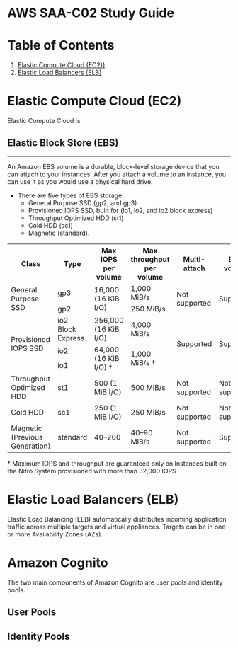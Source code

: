 # AWS SAA-C02 Study Guide


Table of Contents
==
1. <a href="#elastic-compute-cloud-ec2">Elastic Compute Cloud (EC2))</a>
2. <a href="#elastic-load-balancers-elb">Elastic Load Balancers (ELB)</a>


Elastic Compute Cloud (EC2)
==
Elastic Compute Cloud is

## Elastic Block Store (EBS)
---
An Amazon EBS volume is a durable, block-level storage device that you can attach to your instances. After you attach a volume to an instance, you can use it as you would use a physical hard drive.

* There are five types of EBS storage:
    * General Purpose SSD (gp2, and gp3)
    * Provisioned IOPS SSD, built for  (io1, io2, and io2 block express)
    * Throughput Optimized HDD (st1)
    * Cold HDD (sc1)
    * Magnetic (standard).

<table>
    <tr>
        <th>Class</th>
        <th>Type</th>
        <th>Max IOPS per volume</th>
        <th>Max throughput per volume</th>
        <th>Multi-attach</th>
        <th>Boot volume</th>
    </tr>
    <tr>
        <td rowspan=2>General Purpose SSD</td>
        <td>gp3</td>
        <td rowspan=2>16,000 (16 KiB I/O)</td>
        <td>1,000 MiB/s</td>
        <td rowspan=2>Not supported</td>
        <td rowspan=2>Supported</td>
    </tr>
    <tr>
        <td>gp2</td>
        <td>250 MiB/s</td>
    </tr>
    <tr>
        <td rowspan=3>Provisioned IOPS SSD</td>
        <td>io2 Block Express</td>
        <td>256,000 (16 KiB I/O)</td>
        <td>4,000 MiB/s	</td>
        <td rowspan=3>Supported</td>
        <td rowspan=3>Supported</td>
    </tr>
    <tr>
        <td>io2</td>
        <td rowspan=2>64,000 (16 KiB I/O) †</td>
        <td rowspan=2>1,000 MiB/s †</td>
    </tr>
    <tr>
        <td>io1</td>
    </tr>
    <tr>
        <td>Throughput Optimized HDD</td>
        <td>st1</td>
        <td>500 (1 MiB I/O)</td>
        <td>500 MiB/s</td>
        <td>Not supported</td>
        <td>Not supported</td>
    </tr>
    <tr>
        <td>Cold HDD</td>
        <td>sc1</td>
        <td>250 (1 MiB I/O)</td>
        <td>250 MiB/s</td>
        <td>Not supported</td>
        <td>Not supported</td>
    </tr>
    <tr>
        <td>Magnetic (Previous Generation)</td>
        <td>standard</td>
        <td>40–200</td>
        <td>40–90 MiB/s</td>
        <td>Not supported</td>
        <td>Supported</td>
    </tr>
</table>
† Maximum IOPS and throughput are guaranteed only on Instances built on the Nitro System provisioned with more than 32,000 IOPS



Elastic Load Balancers (ELB)
==
Elastic Load Balancing (ELB) automatically distributes incoming application traffic across multiple targets and virtual appliances. Targets can be in one or more Availability Zones (AZs).



Amazon Cognito
==
The two main components of Amazon Cognito are user pools and identity pools.

User Pools
---


Identity Pools
---

